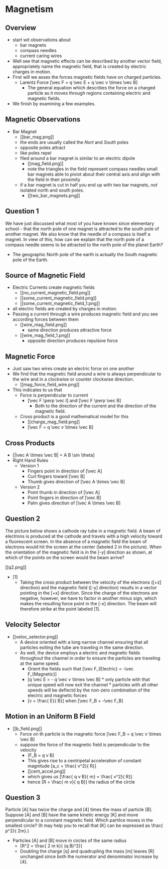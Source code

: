 # Magnetism

## Overview
* start wit observations about
  * bar magnets
  * compass needles
  * current caring wires
* Well see that magnetic effects can be described 
  by another vector field, appropriately name the 
  magnetic field, that is created by electric charges
  in motion.
* First will we asses the forces magnetic fields have on
  charged particles.
  * Larentz Force \[\vec F = q \vec E + q \vec v \times \vec B\]
      * The general equation which describes the force on a charged
        particle as it moves through regions containing electric and
        magnetic fields.
* We finish by examining a few examples.

## Magnetic Observations
* Bar Magnet
  * [[bar_mag.png]]
  * the ends are usually called the _Nort_ and _South_ poles
  * opposite poles attract
  * like poles repel
  * filed around a bar magnet is similar to an electric dipole
      * [[mag_field.png]]
      * note the triangles in the field represent compass needles
        small bar magnets able to piviot about their central axis
        and align with the field in their proximity
  * if a bar magnet is cut in half you end up with two bar magnets,
    _not_ isolated north and south poles.
      * [[two_bar_magnets.png]]

## Question 1
We have just discussed what most of you have known since 
elementary school - that the north pole of one magnet is 
attracted to the south pole of another magnet. We also know 
that the needle of a compass is itself a magnet. In view of 
this, how can we explain that the north pole of a compass 
needle seems to be attracted to the north pole of the planet Earth?

* The geographic North pole of the earth is actually the South 
  magnetic pole of the Earth.

## Source of Magnetic Field
* Electric Currents create magnetic fields
  * [[no_current_magnetic_field.png]]
  * [[some_current_magnetic_field.png]]
  * [[some_current_magnetic_field_1.png]]
* all electric fields are created by charges in motion. 
* Passing a current through a wire produces magnetic field
  and you see according forces between them
  * [[wire_mag_field.png]]
      * same direction produces attractive force
  * [[wire_mag_field_1.png]]
    * opposite direction produces repulsive force

## Magnetic Force
* Just saw two wires create an electric force on one another
* We find that the magnetic field around a wire is always perpendicular
  to the wire and in a clockwise or counter clockwise direction.
  * [[mag_force_field_wire.png]]
* This indicates to us that
  * Force is perpendicular to current 
      * \[\vec F \perp \vec I\] and \[\vec F \perp \vec B\]
          * Both to the direction of the current and the 
            direction of the magnetic field.
  * Cross product is a good mathematical model for this
      * [[charge_mag_field.png]]
      * \[\vec F = q \vec v \times \vec B\]

## Cross Products
*  \[|\vec A \times \vec B| = A B \sin \theta\]
* Right Hand Rules
  * Version 1
      * Fingers point in direction of \[\vec A\]
      * Curl fingers toward \[\vec B\]
      * Thumb gives direction of \[\vec A \times \vec B\]
  * Version 2
      * Point thumb in direction of \[\vec A\]
      * Point fingers in direction of \[\vec B\]
      * Palm gives direction of \[\vec A \times \vec B\]

## Question 2
The picture below shows a cathode ray tube in a magnetic field. 
A beam of electrons is produced at the cathode and travels with 
a high velocity toward a fluorescent screen. In the absence of 
a magnetic field the beam of electrons would hit the screen at 
the center (labeled 2 in the picture). When the orientation of 
the magnetic field is in the \[-y\] direction as shown, at 
which of the points on the screen would the beam arrive?

[[q2.png]]

* \[1\]
  * Taking the cross product between the velocity of the electrons 
    (\[+z\] direction) and the magnetic field (\[-y\] direction) results 
    in a vector pointing in the \[+x\] direction. Since the charge of 
    the electrons are negative, however, we have to factor in another 
    minus sign, which makes the resulting force point in the \[-x\] 
    direction. The beam will therefore strike at the point labeled \[1\].


## Velocity Selector
* [[veloc_selector.png]]
  * A device oriented with a long narrow channel ensuring that all particles
    exiting the tube are traveling in the same direction.
  * As well, the device employs a electric and magnetic fields throughout
    the channel in order to ensure the particles are traveling at the same speed.
      * Orient the fields such that \[\vec F_{Electric} = -\vec F_{Magnetic}\]
      * \[q \vec E = - q \vec v \times \vec B\]
            * only particle with that unique speed will now exit the channel
            * particles with all other speeds will be deflectd by the non-zero 
              combination of the electric and magnetic forces 
      * \[v = \frac{ E}{ B}\] when \[\vec F_B = -\vec F_B\]

## Motion in an Uniform B Field
* [[b_field.png]]
  * Force on th particle is the magnetic force \[\vec F_B = q \vec v \times \vec B\]
  * suppose the force of the magnetic field is perpendicular to the velocity
      * \[F_B = q v B\]
      * This gives rise to a centripetal acceleration of constant magnitude 
        \[a_c = \frac{ v^2}{ R}\]
      * [[cent_accel.png]]
      * which gives us \[\frac{ q v B}{ m} = \frac{ v^2}{ R}\]
      * hence \[R = \frac{ m v}{ q B}\] the radius of the circle

## Question 3
Particle \[A\] has twice the charge and \[4\] times the mass of particle \[B\]. 
Suppose \[A\] and \[B\] have the same kinetic energy \[K\] and move perpendicular 
to a constant magnetic field. Which partilce moves in the smallest circle? 
(It may help you to recall that \[K\] can be expressed as \frac{ p^2}{ 2m}.)

* Particles \[A\] and \[B\] move in circles of the same radius
  * \[R^2 = \frac{ 2 m k}{ (q B)^2}\]
  * Doubling the charge \[q\] and quadrupling the mass \[m\] leaves 
    \[R\] unchanged since both the numerator and denominator increase by \[4\].
